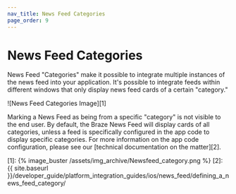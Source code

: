 ```yaml
---
nav_title: News Feed Categories
page_order: 9
---
```

# News Feed Categories

News Feed "Categories" make it possible to integrate multiple instances of the news feed into your application. It's possible to integrate feeds within different windows that only display news feed cards of a certain "category."

![News Feed Categories Image][1]

Marking a News Feed as being from a specific "category" is not visible to the end user. By default, the Braze News Feed will display cards of all categories, unless a feed is specifically configured in the app code to display specific categories. For more information on the app code configuration, please see our [technical documentation on the matter][2].

[1]: {% image_buster /assets/img_archive/Newsfeed_category.png %}
[2]: {{ site.baseurl }}/developer_guide/platform_integration_guides/ios/news_feed/defining_a_news_feed_category/
